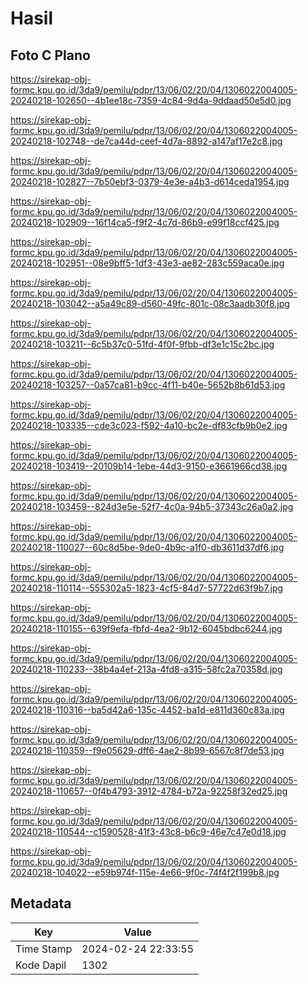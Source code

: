 # Hasil

## Foto C Plano

https://sirekap-obj-formc.kpu.go.id/3da9/pemilu/pdpr/13/06/02/20/04/1306022004005-20240218-102650--4b1ee18c-7359-4c84-9d4a-9ddaad50e5d0.jpg

https://sirekap-obj-formc.kpu.go.id/3da9/pemilu/pdpr/13/06/02/20/04/1306022004005-20240218-102748--de7ca44d-ceef-4d7a-8892-a147af17e2c8.jpg

https://sirekap-obj-formc.kpu.go.id/3da9/pemilu/pdpr/13/06/02/20/04/1306022004005-20240218-102827--7b50ebf3-0379-4e3e-a4b3-d614ceda1954.jpg

https://sirekap-obj-formc.kpu.go.id/3da9/pemilu/pdpr/13/06/02/20/04/1306022004005-20240218-102909--16f14ca5-f9f2-4c7d-86b9-e99f18ccf425.jpg

https://sirekap-obj-formc.kpu.go.id/3da9/pemilu/pdpr/13/06/02/20/04/1306022004005-20240218-102951--08e9bff5-1df3-43e3-ae82-283c559aca0e.jpg

https://sirekap-obj-formc.kpu.go.id/3da9/pemilu/pdpr/13/06/02/20/04/1306022004005-20240218-103042--a5a49c89-d560-49fc-801c-08c3aadb30f8.jpg

https://sirekap-obj-formc.kpu.go.id/3da9/pemilu/pdpr/13/06/02/20/04/1306022004005-20240218-103211--6c5b37c0-51fd-4f0f-9fbb-df3e1c15c2bc.jpg

https://sirekap-obj-formc.kpu.go.id/3da9/pemilu/pdpr/13/06/02/20/04/1306022004005-20240218-103257--0a57ca81-b9cc-4f11-b40e-5652b8b61d53.jpg

https://sirekap-obj-formc.kpu.go.id/3da9/pemilu/pdpr/13/06/02/20/04/1306022004005-20240218-103335--cde3c023-f592-4a10-bc2e-df83cfb9b0e2.jpg

https://sirekap-obj-formc.kpu.go.id/3da9/pemilu/pdpr/13/06/02/20/04/1306022004005-20240218-103419--20109b14-1ebe-44d3-9150-e3661966cd38.jpg

https://sirekap-obj-formc.kpu.go.id/3da9/pemilu/pdpr/13/06/02/20/04/1306022004005-20240218-103459--824d3e5e-52f7-4c0a-94b5-37343c26a0a2.jpg

https://sirekap-obj-formc.kpu.go.id/3da9/pemilu/pdpr/13/06/02/20/04/1306022004005-20240218-110027--60c8d5be-9de0-4b9c-a1f0-db3611d37df6.jpg

https://sirekap-obj-formc.kpu.go.id/3da9/pemilu/pdpr/13/06/02/20/04/1306022004005-20240218-110114--555302a5-1823-4cf5-84d7-57722d63f9b7.jpg

https://sirekap-obj-formc.kpu.go.id/3da9/pemilu/pdpr/13/06/02/20/04/1306022004005-20240218-110155--639f9efa-fbfd-4ea2-9b12-6045bdbc6244.jpg

https://sirekap-obj-formc.kpu.go.id/3da9/pemilu/pdpr/13/06/02/20/04/1306022004005-20240218-110233--38b4a4ef-213a-4fd8-a315-58fc2a70358d.jpg

https://sirekap-obj-formc.kpu.go.id/3da9/pemilu/pdpr/13/06/02/20/04/1306022004005-20240218-110316--ba5d42a6-135c-4452-ba1d-e811d360c83a.jpg

https://sirekap-obj-formc.kpu.go.id/3da9/pemilu/pdpr/13/06/02/20/04/1306022004005-20240218-110359--f9e05629-dff6-4ae2-8b99-6567c8f7de53.jpg

https://sirekap-obj-formc.kpu.go.id/3da9/pemilu/pdpr/13/06/02/20/04/1306022004005-20240218-110657--0f4b4793-3912-4784-b72a-92258f32ed25.jpg

https://sirekap-obj-formc.kpu.go.id/3da9/pemilu/pdpr/13/06/02/20/04/1306022004005-20240218-110544--c1590528-41f3-43c8-b6c9-46e7c47e0d18.jpg

https://sirekap-obj-formc.kpu.go.id/3da9/pemilu/pdpr/13/06/02/20/04/1306022004005-20240218-104022--e59b974f-115e-4e66-9f0c-74f4f2f199b8.jpg


## Metadata

| Key        | Value               |
| ---------- | ------------------- |
| Time Stamp | 2024-02-24 22:33:55 |
| Kode Dapil | 1302                |




